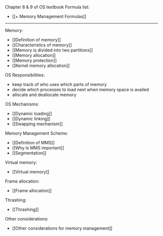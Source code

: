Chapter 8 & 9 of OS textbook
Formula list:
- [[+ Memory Management Formulas]]

-----
Memory:
- [[Definition of memory]]
- [[Characteristics of memory]]
- [[Memory is divided into two partitions]]
- [[Memory allocation]]
- [[Memory protection]]
- [[Kernel memory allocation]]

OS Responsibilities:
- keep track of who uses which parts of memory
- decide which processes to load next when memory space is availed
- allocate and deallocate memory

OS Mechanisms:
- [[Dynamic loading]]
- [[Dynamic linking]]
- [[Swapping mechanism]]

Memory Management Scheme:
- [[Definition of MMS]]
- [[Why is MMS important]]
- [[Segmentation]]

Virtual memory:
- [[Virtual memory]]

Frame allocation:
- [[Frame allocation]]

Thrashing:
- [[Thrashing]]

Other considerations:
- [[Other considerations for memory management]]
